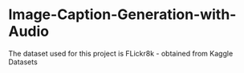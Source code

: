 # Image-Caption-Generation-with-Audio

The dataset used for this project is FLickr8k - obtained from Kaggle Datasets
